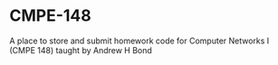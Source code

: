 # CMPE-148
A place to store and submit homework code for Computer Networks I (CMPE 148) taught by Andrew H Bond
